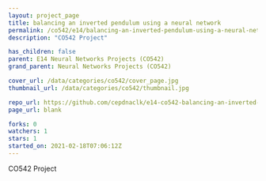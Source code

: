 ```yaml
---
layout: project_page
title: balancing an inverted pendulum using a neural network
permalink: /co542/e14/balancing-an-inverted-pendulum-using-a-neural-network/
description: "CO542 Project"

has_children: false
parent: E14 Neural Networks Projects (CO542)
grand_parent: Neural Networks Projects (CO542)

cover_url: /data/categories/co542/cover_page.jpg
thumbnail_url: /data/categories/co542/thumbnail.jpg

repo_url: https://github.com/cepdnaclk/e14-co542-balancing-an-inverted-pendulum-using-a-neural-network
page_url: blank

forks: 0
watchers: 1
stars: 1
started_on: 2021-02-18T07:06:12Z
---
```

CO542 Project

